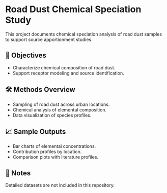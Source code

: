 # Road Dust Chemical Speciation Study

This project documents chemical speciation analysis of road dust samples to support source apportionment studies.

## 🎯 Objectives

- Characterize chemical composition of road dust.
- Support receptor modeling and source identification.

## 🛠 Methods Overview

- Sampling of road dust across urban locations.
- Chemical analysis of elemental composition.
- Data visualization of species profiles.

## 📈 Sample Outputs

- Bar charts of elemental concentrations.
- Contribution profiles by location.
- Comparison plots with literature profiles.

## 📝 Notes

Detailed datasets are not included in this repository.
